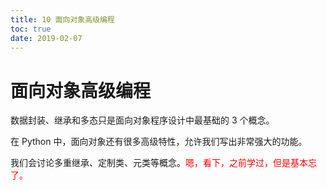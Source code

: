 ```yaml
---
title: 10 面向对象高级编程
toc: true
date: 2019-02-07
---
```

# 面向对象高级编程

数据封装、继承和多态只是面向对象程序设计中最基础的 3 个概念。


在 Python 中，面向对象还有很多高级特性，允许我们写出非常强大的功能。

我们会讨论多重继承、定制类、元类等概念。<span style="color:red;">嗯，看下，之前学过，但是基本忘了。</span>
